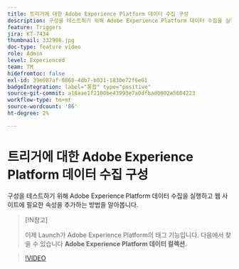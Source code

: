 ```yaml
---
title: 트리거에 대한 Adobe Experience Platform 데이터 수집 구성
description: 구성을 테스트하기 위해 Adobe Experience Platform 데이터 수집을 실행하고 웹 사이트에 필요한 속성을 추가하는 방법을 알아봅니다.
feature: Triggers
jira: KT-7434
thumbnail: 332908.jpg
doc-type: feature video
role: Admin
level: Experienced
team: TM
hidefromtoc: false
exl-id: 39e087af-0868-4db7-b031-1830e72f6e61
badgeIntegration: label="통합" type="positive"
source-git-commit: a16aae1f2100be43993e7a0dfbad0002a5604223
workflow-type: tm+mt
source-wordcount: '86'
ht-degree: 2%

---
```


# 트리거에 대한 Adobe Experience Platform 데이터 수집 구성

구성을 테스트하기 위해 Adobe Experience Platform 데이터 수집을 실행하고 웹 사이트에 필요한 속성을 추가하는 방법을 알아봅니다.

>[!N참고]
>
> 이제 Launch가 Adobe Experience Platform의 태그 기능입니다. 다음에서 찾을 수 있습니다 **Adobe Experience Platform 데이터 컬렉션**.

>[!VIDEO](https://video.tv.adobe.com/v/332908?quality=12&learn=on)
